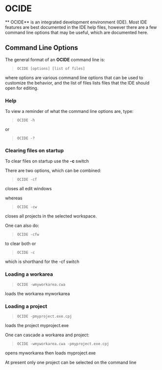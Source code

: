 # OCIDE

 ** OCIDE**  is an integrated development environment (IDE).  Most IDE features are best documented in the IDE help files,
however there are a few command line options that may be useful, which are documented here.

## Command Line Options

 The general format of an **OCIDE** command line is:
 
>     OCIDE [options] [list of files]
 
where options are various command line options that can be used to customize the behavior, and the list of files lists files that the IDE should open for editing.


### Help

To view a reminder of what the command line options are, type:

>     OCIDE -h

or

>     OCIDE -?


### Clearing files on startup

To clear files on startup use the **-c** switch

There are two options, which can be combined:

>     OCIDE -cf

closes all edit windows

whereas

>     OCIDE -cw

closes all projects in the selected workspace.

One can also do:

>     OCIDE -cfw

to clear both or

>     OCIDE -c

which is shorthand for the -cf switch

### Loading a workarea

>     OCIDE -wmyworkarea.cwa

loads the workarea myworkarea

### Loading a project

>     OCIDE -pmyproject.exe.cpj

loads the project myproject.exe


One can cascade a workarea and project:

>     OCIDE -wmyworkarea.cwa -pmyproject.exe.cpj

opens myworkarea then loads myproject.exe

At present only one project can be selected on the command line
